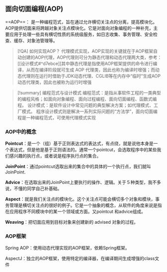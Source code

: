 ## 面向切面编程(AOP)
==AOP==： 是一种编程范式，旨在通过允许横切关注点的分离，提高模块化。AOP提供切面来将跨越对象关注点模块化。它是对面向对象编程的一种补充，主要应用于处理一些具有横切性质的系统级服务，如日志收集、事务管理、安全检查、缓存、对象池管理等。


> [!QA] 如何实现AOP？
> 代理模式实现，AOP实现的关键就在于AOP框架自动创建的AOP代理，AOP代理则可分为静态代理和动态代理两大类，参考：[[设计模式#^d7ebce]]其中静态代理是指使用AOP框架提供的命令进行编译，从而在编译阶段就可生成 AOP 代理类，因此也称为编译时增强；而动态代理则在运行时借助于JDK动态代理、CGLIB等在内存中“临时”生成AOP动态代理类，因此也被称为运行时增强

 
> [!summary] 编程范式与设计模式
> 编程范式：是指从事软件工程的一类典型的编程风格；如面向对象编程、面向过程编程、面向切面编程、函数式编程。
> 设计模式：是软件设计中常见问题的典型解决方案；如代理模式、工厂模式。
> 程序设计模式则是解决一系列实际问题的“方法学”，面向切面编程是一种编程范式，可使用代理模式实现
> 




### AOP中的概念
**Pointcut**：是一个（组）基于正则表达式的表达式，有点绕，就是说他本身是一个表达式，但是他是基于正则语法的。通常一个pointcut，会选取程序中的某些我们感兴趣的执行点，或者说是程序执行点的集合。

**JoinPoint**：通过pointcut选取出来的集合中的具体的一个执行点，我们就叫JoinPoint.

**Advice**：在选取出来的JoinPoint上要执行的操作、逻辑。关于５种类型，我不多说，不懂的同学自己补基础。

**Aspect**：就是我们关注点的模块化。这个关注点可能会横切多个对象和模块，事务管理是横切关注点的很好的例子。它是一个抽象的概念，从软件的角度来说是指在应用程序不同模块中的某一个领域或方面。又pointcut 和advice组成。

**Weaving**：把切面应用到目标对象来创建新的 advised 对象的过程。


### AOP框架

Spring AOP：使用动态代理实现的AOP框架，依赖Spring框架。

AspectJ：独立的AOP框架，使用特定的编译器，在编译期间生成增强的class文件